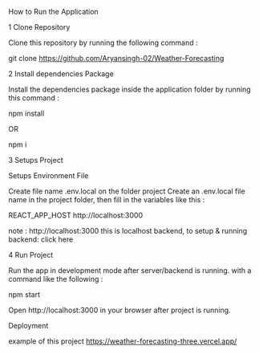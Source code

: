 How to Run the Application

1 Clone Repository

Clone this repository by running the following command :

git clone https://github.com/Aryansingh-02/Weather-Forecasting

2 Install dependencies Package

Install the dependencies package inside the application folder by running this command :

npm install

OR


npm i

3 Setups Project

Setups Environment File

Create file name .env.local on the folder project Create an .env.local file name in the project folder, then fill in the variables like this :


REACT_APP_HOST	http://localhost:3000

note : http://localhost:3000 this is localhost backend, to setup & running backend: click here


4 Run Project

Run the app in development mode after server/backend is running. with a command like the following :


npm start

Open http://localhost:3000 in your browser after project is running.


Deployment

example of this project https://weather-forecasting-three.vercel.app/

